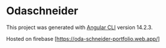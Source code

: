 # Odaschneider

This project was generated with [Angular CLI](https://github.com/angular/angular-cli) version 14.2.3.

Hosted on firebase [https://oda-schneider-portfolio.web.app/]
